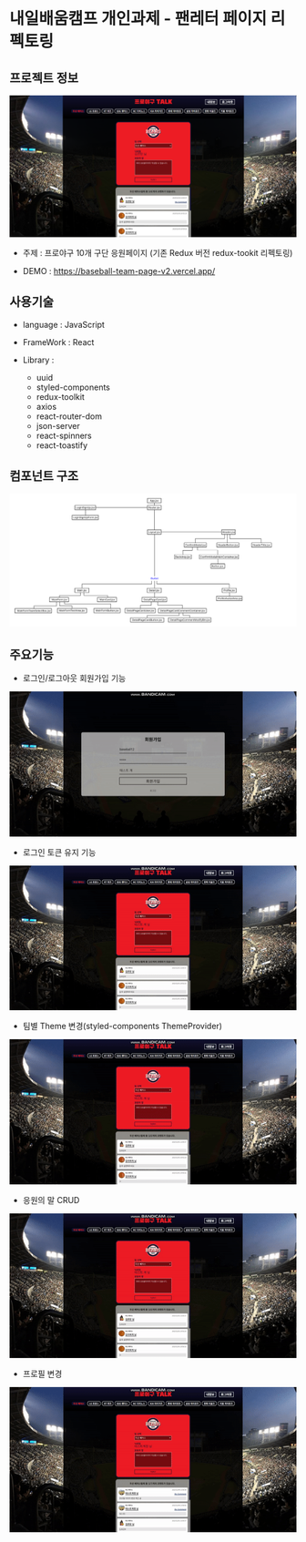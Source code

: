 # 내일배움캠프 개인과제 - 팬레터 페이지 리펙토링

## 프로젝트 정보

![Alt text](image.png)

- 주제 : 프로야구 10개 구단 응원페이지 (기존 Redux 버전 redux-tookit 리펙토링)

- DEMO : https://baseball-team-page-v2.vercel.app/

## 사용기술

- language : JavaScript

- FrameWork : React

- Library :
  - uuid
  - styled-components
  - redux-toolkit
  - axios
  - react-router-dom
  - json-server
  - react-spinners
  - react-toastify

## 컴포넌트 구조

![Alt text](image-1.png)

## 주요기능

- 로그인/로그아웃 회원가입 기능

![Alt text](<ezgif.com-video-to-gif (41).gif>)

- 로그인 토큰 유지 기능

![Alt text](<ezgif.com-video-to-gif (42).gif>)

- 팀별 Theme 변경(styled-components ThemeProvider)

![Alt text](<ezgif.com-video-to-gif (43).gif>)

- 응원의 말 CRUD

![Alt text](<ezgif.com-video-to-gif (44).gif>)

- 프로필 변경

![Alt text](<ezgif.com-video-to-gif (45).gif>)

